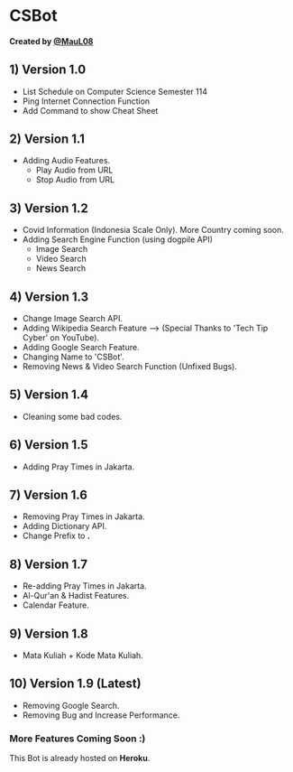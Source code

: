 # CSBot
#### Created by [@MauL08](https://github.com/MauL08)

## 1) **Version 1.0**
* List Schedule on Computer Science Semester 114
* Ping Internet Connection Function
* Add Command to show Cheat Sheet

## 2) **Version 1.1**
* Adding Audio Features.
    * Play Audio from URL
    * Stop Audio from URL

## 3) **Version 1.2**
* Covid Information (Indonesia Scale Only). More Country coming soon.
* Adding Search Engine Function (using dogpile API)
    * Image Search
    * Video Search
    * News Search

## 4) **Version 1.3**
* Change Image Search API.
* Adding Wikipedia Search Feature --> (Special Thanks to 'Tech Tip Cyber' on YouTube).
* Adding Google Search Feature.
* Changing Name to 'CSBot'.
* Removing News & Video Search Function (Unfixed Bugs).

## 5) **Version 1.4**
* Cleaning some bad codes.  

## 6) **Version 1.5**
* Adding Pray Times in Jakarta.

## 7) **Version 1.6**
* Removing Pray Times in Jakarta.
* Adding Dictionary API.
* Change Prefix to **.**

## 8) **Version 1.7**
* Re-adding Pray Times in Jakarta.
* Al-Qur'an & Hadist Features.
* Calendar Feature.

## 9) **Version 1.8**
* Mata Kuliah + Kode Mata Kuliah.

## 10) **Version 1.9 (Latest)**
* Removing Google Search.
* Removing Bug and Increase Performance.

### More Features Coming Soon :)

This Bot is already hosted on **Heroku**.
